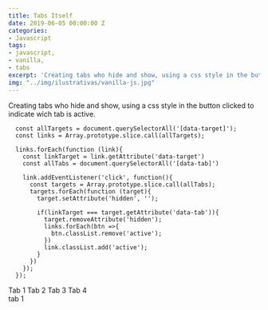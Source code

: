 ```yaml
---
title: Tabs Itself
date: 2019-06-05 00:00:00 Z
categories:
- Javascript
tags:
- javascript,
- vanilla,
- tabs
excerpt: 'Creating tabs who hide and show, using a css style in the button clicked to indicate wich tab is active.'
img: "../img/ilustrativas/vanilla-js.jpg"
---
```


Creating tabs who hide and show, using a css style in the button clicked to indicate wich tab is active.

```javacript
  const allTargets = document.querySelectorAll('[data-target]');
  const links = Array.prototype.slice.call(allTargets);

  links.forEach(function (link){
    const linkTarget = link.getAttribute('data-target')
    const allTabs = document.querySelectorAll('[data-tab]')

    link.addEventListener('click', function(){
      const targets = Array.prototype.slice.call(allTabs);      
      targets.forEach(function (target){
        target.setAttribute('hidden', '');

        if(linkTarget === target.getAttribute('data-tab')){
          target.removeAttribute('hidden');
          links.forEach(btn =>{
            btn.classList.remove('active');
          })
          link.classList.add('active');
        }
      })
    });
  });
```
<div data-grid="small-spacing row">
    <a data-btn data-link="tab-1" class="active">Tab 1</a>
    <a data-btn data-link="tab-2" class="">Tab 2</a>
    <a data-btn data-link="tab-3" class="">Tab 3</a>
    <a data-btn data-link="tab-4" class="">Tab 4</a>
</div>
<section>
    <div data-section="tab-1">tab 1</div>
    <div data-section="tab-2" hidden>tab 2</div>
    <div data-section="tab-3" hidden>tab 3</div>
    <div data-section="tab-4" hidden>tab 4</div>
</section>